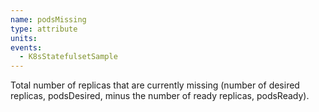 ```yaml
---
name: podsMissing
type: attribute
units:
events:
  - K8sStatefulsetSample
---
```


Total number of replicas that are currently missing (number of desired replicas, podsDesired, minus the number of ready replicas, podsReady).